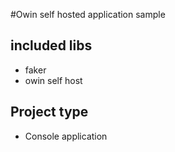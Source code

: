 ﻿#Owin self hosted application sample

## included libs
* faker
* owin self host

## Project type
* Console application